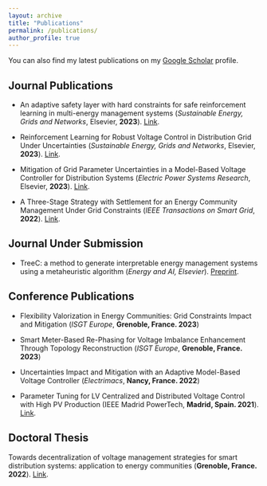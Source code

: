 ```yaml
---
layout: archive
title: "Publications"
permalink: /publications/
author_profile: true
---
```


You can also find my latest publications on my [Google Scholar](https://scholar.google.com/citations?user=pesoiO8AAAAJ&hl=en) profile.

## Journal Publications

* An adaptive safety layer with hard constraints for safe reinforcement learning in multi-energy management systems (_Sustainable Energy, Grids and Networks_, Elsevier, **2023**). [Link](https://doi.org/10.1016/j.segan.2023.101202).

* Reinforcement Learning for Robust Voltage Control in Distribution Grid Under Uncertainties  (_Sustainable Energy, Grids and Networks_, Elsevier, **2023**). [Link](https://www.sciencedirect.com/science/article/pii/S2352467722002041).

* Mitigation of Grid Parameter Uncertainties in a Model-Based Voltage Controller for Distribution Systems (_Electric Power Systems Research_, Elsevier, **2023**). [Link](https://www.sciencedirect.com/science/article/abs/pii/S0378779623001104).

* A Three-Stage Strategy with Settlement for an Energy Community Management Under Grid Constraints (_IEEE Transactions on Smart Grid_, **2022**). [Link](https://ieeexplore.ieee.org/abstract/document/9758051).


## Journal Under Submission

* TreeC: a method to generate interpretable energy management systems using a metaheuristic algorithm (_Energy and AI, Elsevier_). [Preprint](https://arxiv.org/abs/2304.08310).


## Conference Publications

* Flexibility Valorization in Energy Communities: Grid Constraints Impact and Mitigation (_ISGT Europe_, **Grenoble, France. 2023**)

* Smart Meter-Based Re-Phasing for Voltage Imbalance Enhancement Through Topology Reconstruction (_ISGT Europe_, **Grenoble, France. 2023**)

* Uncertainties Impact and Mitigation with an Adaptive Model-Based Voltage Controller (_Electrimacs_, **Nancy, France. 2022**)

* Parameter Tuning for LV Centralized and Distributed Voltage Control with High PV Production (IEEE Madrid PowerTech, **Madrid, Spain. 2021**). [Link](https://ieeexplore.ieee.org/abstract/document/9494802).

## Doctoral Thesis

Towards decentralization of voltage management strategies for smart distribution systems: application to energy communities (**Grenoble, France. 2022**). [Link](https://www.theses.fr/2022GRALT066).


<!-- {% if author.googlescholar %}
  You can also find my articles on <u><a href="{{author.googlescholar}}">my Google Scholar profile</a>.</u>
{% endif %}

{% include base_path %}

{% for post in site.publications reversed %}
  {% include archive-single.html %}
{% endfor %} -->
